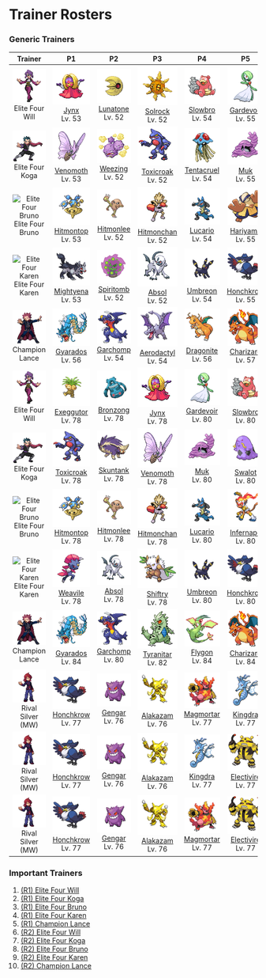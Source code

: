 # Trainer Rosters

### Generic Trainers

| Trainer | P1 | P2 | P3 | P4 | P5 | P6 |
|:-------:|:--:|:--:|:--:|:--:|:--:|:--:|
| ![Elite Four Will](../../assets/important_trainers/will.png "Elite Four Will")<br>Elite Four Will | ![Jynx](../../assets/sprites/jynx/front.gif "Jynx")<br>[Jynx](../../pokemon/jynx.md/)<br>Lv. 53 | ![Lunatone](../../assets/sprites/lunatone/front.gif "Lunatone")<br>[Lunatone](../../pokemon/lunatone.md/)<br>Lv. 52 | ![Solrock](../../assets/sprites/solrock/front.gif "Solrock")<br>[Solrock](../../pokemon/solrock.md/)<br>Lv. 52 | ![Slowbro](../../assets/sprites/slowbro/front.gif "Slowbro")<br>[Slowbro](../../pokemon/slowbro.md/)<br>Lv. 54 | ![Gardevoir](../../assets/sprites/gardevoir/front.gif "Gardevoir")<br>[Gardevoir](../../pokemon/gardevoir.md/)<br>Lv. 55 | ![Xatu](../../assets/sprites/xatu/front.gif "Xatu")<br>[Xatu](../../pokemon/xatu.md/)<br>Lv. 55 |
| ![Elite Four Koga](../../assets/important_trainers/koga.png "Elite Four Koga")<br>Elite Four Koga | ![Venomoth](../../assets/sprites/venomoth/front.gif "Venomoth")<br>[Venomoth](../../pokemon/venomoth.md/)<br>Lv. 53 | ![Weezing](../../assets/sprites/weezing/front.gif "Weezing")<br>[Weezing](../../pokemon/weezing.md/)<br>Lv. 52 | ![Toxicroak](../../assets/sprites/toxicroak/front.gif "Toxicroak")<br>[Toxicroak](../../pokemon/toxicroak.md/)<br>Lv. 52 | ![Tentacruel](../../assets/sprites/tentacruel/front.gif "Tentacruel")<br>[Tentacruel](../../pokemon/tentacruel.md/)<br>Lv. 54 | ![Muk](../../assets/sprites/muk/front.gif "Muk")<br>[Muk](../../pokemon/muk.md/)<br>Lv. 55 | ![Crobat](../../assets/sprites/crobat/front.gif "Crobat")<br>[Crobat](../../pokemon/crobat.md/)<br>Lv. 55 |
| ![Elite Four Bruno](../../assets/important_trainers/elite_four_bruno.png "Elite Four Bruno")<br>Elite Four Bruno | ![Hitmontop](../../assets/sprites/hitmontop/front.gif "Hitmontop")<br>[Hitmontop](../../pokemon/hitmontop.md/)<br>Lv. 53 | ![Hitmonlee](../../assets/sprites/hitmonlee/front.gif "Hitmonlee")<br>[Hitmonlee](../../pokemon/hitmonlee.md/)<br>Lv. 52 | ![Hitmonchan](../../assets/sprites/hitmonchan/front.gif "Hitmonchan")<br>[Hitmonchan](../../pokemon/hitmonchan.md/)<br>Lv. 52 | ![Lucario](../../assets/sprites/lucario/front.gif "Lucario")<br>[Lucario](../../pokemon/lucario.md/)<br>Lv. 54 | ![Hariyama](../../assets/sprites/hariyama/front.gif "Hariyama")<br>[Hariyama](../../pokemon/hariyama.md/)<br>Lv. 55 | ![Machamp](../../assets/sprites/machamp/front.gif "Machamp")<br>[Machamp](../../pokemon/machamp.md/)<br>Lv. 55 |
| ![Elite Four Karen](../../assets/important_trainers/elite_four_karen.png "Elite Four Karen")<br>Elite Four Karen | ![Mightyena](../../assets/sprites/mightyena/front.gif "Mightyena")<br>[Mightyena](../../pokemon/mightyena.md/)<br>Lv. 53 | ![Spiritomb](../../assets/sprites/spiritomb/front.gif "Spiritomb")<br>[Spiritomb](../../pokemon/spiritomb.md/)<br>Lv. 52 | ![Absol](../../assets/sprites/absol/front.gif "Absol")<br>[Absol](../../pokemon/absol.md/)<br>Lv. 52 | ![Umbreon](../../assets/sprites/umbreon/front.gif "Umbreon")<br>[Umbreon](../../pokemon/umbreon.md/)<br>Lv. 54 | ![Honchkrow](../../assets/sprites/honchkrow/front.gif "Honchkrow")<br>[Honchkrow](../../pokemon/honchkrow.md/)<br>Lv. 55 | ![Houndoom](../../assets/sprites/houndoom/front.gif "Houndoom")<br>[Houndoom](../../pokemon/houndoom.md/)<br>Lv. 55 |
| ![Champion Lance](../../assets/important_trainers/lance.png "Champion Lance")<br>Champion Lance | ![Gyarados](../../assets/sprites/gyarados/front.gif "Gyarados")<br>[Gyarados](../../pokemon/gyarados.md/)<br>Lv. 56 | ![Garchomp](../../assets/sprites/garchomp/front.gif "Garchomp")<br>[Garchomp](../../pokemon/garchomp.md/)<br>Lv. 54 | ![Aerodactyl](../../assets/sprites/aerodactyl/front.gif "Aerodactyl")<br>[Aerodactyl](../../pokemon/aerodactyl.md/)<br>Lv. 54 | ![Dragonite](../../assets/sprites/dragonite/front.gif "Dragonite")<br>[Dragonite](../../pokemon/dragonite.md/)<br>Lv. 56 | ![Charizard](../../assets/sprites/charizard/front.gif "Charizard")<br>[Charizard](../../pokemon/charizard.md/)<br>Lv. 57 | ![Dragonite](../../assets/sprites/dragonite/front.gif "Dragonite")<br>[Dragonite](../../pokemon/dragonite.md/)<br>Lv. 60 |
| ![Elite Four Will](../../assets/important_trainers/will.png "Elite Four Will")<br>Elite Four Will | ![Exeggutor](../../assets/sprites/exeggutor/front.gif "Exeggutor")<br>[Exeggutor](../../pokemon/exeggutor.md/)<br>Lv. 78 | ![Bronzong](../../assets/sprites/bronzong/front.gif "Bronzong")<br>[Bronzong](../../pokemon/bronzong.md/)<br>Lv. 78 | ![Jynx](../../assets/sprites/jynx/front.gif "Jynx")<br>[Jynx](../../pokemon/jynx.md/)<br>Lv. 78 | ![Gardevoir](../../assets/sprites/gardevoir/front.gif "Gardevoir")<br>[Gardevoir](../../pokemon/gardevoir.md/)<br>Lv. 80 | ![Slowbro](../../assets/sprites/slowbro/front.gif "Slowbro")<br>[Slowbro](../../pokemon/slowbro.md/)<br>Lv. 80 | ![Xatu](../../assets/sprites/xatu/front.gif "Xatu")<br>[Xatu](../../pokemon/xatu.md/)<br>Lv. 81 |
| ![Elite Four Koga](../../assets/important_trainers/koga.png "Elite Four Koga")<br>Elite Four Koga | ![Toxicroak](../../assets/sprites/toxicroak/front.gif "Toxicroak")<br>[Toxicroak](../../pokemon/toxicroak.md/)<br>Lv. 78 | ![Skuntank](../../assets/sprites/skuntank/front.gif "Skuntank")<br>[Skuntank](../../pokemon/skuntank.md/)<br>Lv. 78 | ![Venomoth](../../assets/sprites/venomoth/front.gif "Venomoth")<br>[Venomoth](../../pokemon/venomoth.md/)<br>Lv. 78 | ![Muk](../../assets/sprites/muk/front.gif "Muk")<br>[Muk](../../pokemon/muk.md/)<br>Lv. 80 | ![Swalot](../../assets/sprites/swalot/front.gif "Swalot")<br>[Swalot](../../pokemon/swalot.md/)<br>Lv. 80 | ![Crobat](../../assets/sprites/crobat/front.gif "Crobat")<br>[Crobat](../../pokemon/crobat.md/)<br>Lv. 81 |
| ![Elite Four Bruno](../../assets/important_trainers/elite_four_bruno.png "Elite Four Bruno")<br>Elite Four Bruno | ![Hitmontop](../../assets/sprites/hitmontop/front.gif "Hitmontop")<br>[Hitmontop](../../pokemon/hitmontop.md/)<br>Lv. 78 | ![Hitmonlee](../../assets/sprites/hitmonlee/front.gif "Hitmonlee")<br>[Hitmonlee](../../pokemon/hitmonlee.md/)<br>Lv. 78 | ![Hitmonchan](../../assets/sprites/hitmonchan/front.gif "Hitmonchan")<br>[Hitmonchan](../../pokemon/hitmonchan.md/)<br>Lv. 78 | ![Lucario](../../assets/sprites/lucario/front.gif "Lucario")<br>[Lucario](../../pokemon/lucario.md/)<br>Lv. 80 | ![Infernape](../../assets/sprites/infernape/front.gif "Infernape")<br>[Infernape](../../pokemon/infernape.md/)<br>Lv. 80 | ![Machamp](../../assets/sprites/machamp/front.gif "Machamp")<br>[Machamp](../../pokemon/machamp.md/)<br>Lv. 81 |
| ![Elite Four Karen](../../assets/important_trainers/elite_four_karen.png "Elite Four Karen")<br>Elite Four Karen | ![Weavile](../../assets/sprites/weavile/front.gif "Weavile")<br>[Weavile](../../pokemon/weavile.md/)<br>Lv. 78 | ![Absol](../../assets/sprites/absol/front.gif "Absol")<br>[Absol](../../pokemon/absol.md/)<br>Lv. 78 | ![Shiftry](../../assets/sprites/shiftry/front.gif "Shiftry")<br>[Shiftry](../../pokemon/shiftry.md/)<br>Lv. 78 | ![Umbreon](../../assets/sprites/umbreon/front.gif "Umbreon")<br>[Umbreon](../../pokemon/umbreon.md/)<br>Lv. 80 | ![Honchkrow](../../assets/sprites/honchkrow/front.gif "Honchkrow")<br>[Honchkrow](../../pokemon/honchkrow.md/)<br>Lv. 80 | ![Houndoom](../../assets/sprites/houndoom/front.gif "Houndoom")<br>[Houndoom](../../pokemon/houndoom.md/)<br>Lv. 81 |
| ![Champion Lance](../../assets/important_trainers/lance.png "Champion Lance")<br>Champion Lance | ![Gyarados](../../assets/sprites/gyarados/front.gif "Gyarados")<br>[Gyarados](../../pokemon/gyarados.md/)<br>Lv. 84 | ![Garchomp](../../assets/sprites/garchomp/front.gif "Garchomp")<br>[Garchomp](../../pokemon/garchomp.md/)<br>Lv. 80 | ![Tyranitar](../../assets/sprites/tyranitar/front.gif "Tyranitar")<br>[Tyranitar](../../pokemon/tyranitar.md/)<br>Lv. 82 | ![Flygon](../../assets/sprites/flygon/front.gif "Flygon")<br>[Flygon](../../pokemon/flygon.md/)<br>Lv. 84 | ![Charizard](../../assets/sprites/charizard/front.gif "Charizard")<br>[Charizard](../../pokemon/charizard.md/)<br>Lv. 84 | ![Dragonite](../../assets/sprites/dragonite/front.gif "Dragonite")<br>[Dragonite](../../pokemon/dragonite.md/)<br>Lv. 88 |
| ![Rival Silver (MW)](../../assets/important_trainers/silver.png "Rival Silver (MW)")<br>Rival Silver (MW) | ![Honchkrow](../../assets/sprites/honchkrow/front.gif "Honchkrow")<br>[Honchkrow](../../pokemon/honchkrow.md/)<br>Lv. 77 | ![Gengar](../../assets/sprites/gengar/front.gif "Gengar")<br>[Gengar](../../pokemon/gengar.md/)<br>Lv. 76 | ![Alakazam](../../assets/sprites/alakazam/front.gif "Alakazam")<br>[Alakazam](../../pokemon/alakazam.md/)<br>Lv. 76 | ![Magmortar](../../assets/sprites/magmortar/front.gif "Magmortar")<br>[Magmortar](../../pokemon/magmortar.md/)<br>Lv. 77 | ![Kingdra](../../assets/sprites/kingdra/front.gif "Kingdra")<br>[Kingdra](../../pokemon/kingdra.md/)<br>Lv. 77 | ![Meganium](../../assets/sprites/meganium/front.gif "Meganium")<br>[Meganium](../../pokemon/meganium.md/)<br>Lv. 78 |
| ![Rival Silver (MW)](../../assets/important_trainers/silver.png "Rival Silver (MW)")<br>Rival Silver (MW) | ![Honchkrow](../../assets/sprites/honchkrow/front.gif "Honchkrow")<br>[Honchkrow](../../pokemon/honchkrow.md/)<br>Lv. 77 | ![Gengar](../../assets/sprites/gengar/front.gif "Gengar")<br>[Gengar](../../pokemon/gengar.md/)<br>Lv. 76 | ![Alakazam](../../assets/sprites/alakazam/front.gif "Alakazam")<br>[Alakazam](../../pokemon/alakazam.md/)<br>Lv. 76 | ![Kingdra](../../assets/sprites/kingdra/front.gif "Kingdra")<br>[Kingdra](../../pokemon/kingdra.md/)<br>Lv. 77 | ![Electivire](../../assets/sprites/electivire/front.gif "Electivire")<br>[Electivire](../../pokemon/electivire.md/)<br>Lv. 77 | ![Typhlosion](../../assets/sprites/typhlosion/front.gif "Typhlosion")<br>[Typhlosion](../../pokemon/typhlosion.md/)<br>Lv. 78 |
| ![Rival Silver (MW)](../../assets/important_trainers/silver.png "Rival Silver (MW)")<br>Rival Silver (MW) | ![Honchkrow](../../assets/sprites/honchkrow/front.gif "Honchkrow")<br>[Honchkrow](../../pokemon/honchkrow.md/)<br>Lv. 77 | ![Gengar](../../assets/sprites/gengar/front.gif "Gengar")<br>[Gengar](../../pokemon/gengar.md/)<br>Lv. 76 | ![Alakazam](../../assets/sprites/alakazam/front.gif "Alakazam")<br>[Alakazam](../../pokemon/alakazam.md/)<br>Lv. 76 | ![Magmortar](../../assets/sprites/magmortar/front.gif "Magmortar")<br>[Magmortar](../../pokemon/magmortar.md/)<br>Lv. 77 | ![Electivire](../../assets/sprites/electivire/front.gif "Electivire")<br>[Electivire](../../pokemon/electivire.md/)<br>Lv. 77 | ![Feraligatr](../../assets/sprites/feraligatr/front.gif "Feraligatr")<br>[Feraligatr](../../pokemon/feraligatr.md/)<br>Lv. 78 |


### Important Trainers

1. [(R1) Elite Four Will](important_trainers.md#r1-elite-four-will)
1. [(R1) Elite Four Koga](important_trainers.md#r1-elite-four-koga)
1. [(R1) Elite Four Bruno](important_trainers.md#r1-elite-four-bruno)
1. [(R1) Elite Four Karen](important_trainers.md#r1-elite-four-karen)
1. [(R1) Champion Lance](important_trainers.md#r1-champion-lance)
1. [(R2) Elite Four Will](important_trainers.md#r2-elite-four-will)
1. [(R2) Elite Four Koga](important_trainers.md#r2-elite-four-koga)
1. [(R2) Elite Four Bruno](important_trainers.md#r2-elite-four-bruno)
1. [(R2) Elite Four Karen](important_trainers.md#r2-elite-four-karen)
1. [(R2) Champion Lance](important_trainers.md#r2-champion-lance)
